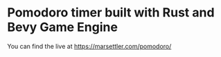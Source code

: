# Pomodoro timer built with Rust and Bevy Game Engine

You can find the live at https://marsettler.com/pomodoro/
